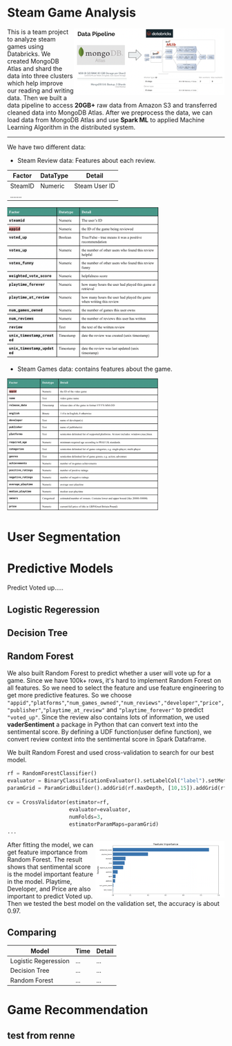 # Steam Game Analysis  
  
<img src="pictures/pipeline.png" width="350" align="right">This is a team project to analyze steam games using Databricks. We created MongoDB Atlas and shard the data into three clusters which help improve our reading and writing data. Then we built a data pipeline to access **20GB+** raw data from Amazon S3 and transferred cleaned data into MongoDB Atlas. After we preprocess the data, we can load data from MongoDB Atlas and use **Spark ML** to applied Machine Learning Algorithm in the distributed system.  

-----
We have two different data:

* Steam Review data: Features about each review.  

| Factor | DataType | Detail |
|--------|--------|--------|
| SteamID| Numeric | Steam User ID|
|.......

  
<img src="pictures/review_info.png" width="350" >  

* Steam Games data: contains features about the game.
<img src="pictures/game_info.png" width="350" >
  

# User Segmentation  

# Predictive Models
Predict Voted up.....
## Logistic Regeression  

## Decision Tree  

## Random Forest  
We also built Random Forest to predict whether a user will vote up for a game. Since we have 100k+ rows, it's hard to implement Random Forest on all features. So we need to select the feature and use feature engineering to get more predictive features. So we choose `"appid"`,`"platforms"`,`"num_games_owned"`,`"num_reviews","developer"`,`"price","publisher"`,`"playtime_at_review"` and `"playtime_forever"` to predict `"voted_up"`. Since the review also contains lots of information, we used **vaderSentiment** a package in Python that can convert text into the sentimental score. By defining a UDF function(user define function), we convert review context into the sentimental score in Spark Dataframe.   

We built Random Forest and used cross-validation to search for our best model.

```python
rf = RandomForestClassifier()
evaluator = BinaryClassificationEvaluator().setLabelCol("label").setMetricName("areaUnderPR")
paramGrid = ParamGridBuilder().addGrid(rf.maxDepth, [10,15]).addGrid(rf.maxBins, [6000]).addGrid(rf.numTrees,[10,15]).build()
 
cv = CrossValidator(estimator=rf, 
                    evaluator=evaluator, 
                    numFolds=3, 
                    estimatorParamMaps=paramGrid)
...
```
 <img src="pictures/feature_importance_rf.png" width="300" align="right" >After fitting the model, we can get feature importance from Random Forest. The result shows that sentimental score is the model important feature in the model. Playtime, Developer, and Price are also important to predict Voted up. Then we tested the best model on the validation set, the accuracy is about 0.97.



## Comparing
| Model | Time | Detail |
|--------|--------|--------|
| Logistic Regeression| ... | ...|
| Decision Tree| ... | ...|
| Random Forest| ... | ...|




# Game Recommendation


## test from renne
